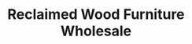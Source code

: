 ---
title: "Reclaimed Wood Furniture Wholesale"
url: /vancouver/reclaimed-wood-furniture-wholesale/
shop: furniture
---